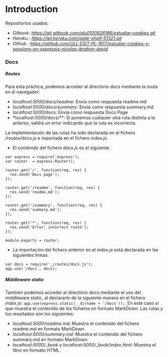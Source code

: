 # Introduction
Repositorios usados:
- Gitbook: *https://git.gitbook.com/alu0100826166/estudiar-cookies.git*
- Heroku :
*https://git.heroku.com/agile-shelf-51321.git*
- Github : *https://github.com/ULL-ESIT-PL-1617/estudiar-cookies-y-sessions-en-expressjs-nicolas-ibrahim-david*

### Docs
##### Routes
Para esta práctica, podemos acceder al directorio docs mediante la routa en el navegador:
- *localhost:5000/docs/readme*: Envía como respuesta readme.md
- *localhost:5000/docs/summary*: Envía como respuesta summary.md
- *localhost:5000/docs*: Envía como respuesta Docs Page
- *localhost:5000/docs/**: Si ponemos cualquier otra ruta distinta a la anterior, saldrá un error indicando que la ruta es incorrecta.


La implementación de las rutas ha sido declarada en el fichero */routes/docs.js* e importada en el fichero *index.js*.
- El contenido del fichero *docs.js* es el siguiente:

```
var express = require('express');
var router  = express.Router();

router.get('/', function(req, res) {
  res.send('Docs page');
});

router.get('/readme', function(req, res) {
  res.send('readme.md');
});

router.get('/summary', function(req, res) {
  res.send('summary.md');
});

router.get('*', function(req, res) {
  res.send('Error: incorrect route');
});

module.exports = router;
```

- La importación del fichero anterior en el *index.js* está declarada en las siguientes líneas:

```
var docs = require('./routes/docs.js');
app.use('/docs', docs);
```

##### Middleware static
También podemos acceder al directorio docs mediante el uso del middleware static, al declararlo de la siguiente manera en el fichero *index.js*: `app.use(express.static(__dirname + '/docs'));`. En este caso sí que muestra el contenido de los ficheros en formato MarkDown.
Las rutas y los resultados son los siguientes:
- *localhost:5000/readme.md*: Muestra el contenido del fichero readme.md en formato MarkDown.
- *localhost:5000/summary.md*: Muestra el contenido del fichero summary.md en formato MarkDown.
- *localhost:5000/_book* y *localhost:5000/_book/index.html*: Muestra el libro en formato HTML.
